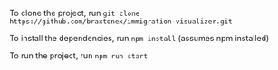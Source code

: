 To clone the project, run `git clone https://github.com/braxtonex/immigration-visualizer.git`

To install the dependencies, run `npm install` (assumes npm installed)

To run the project, run `npm run start`

